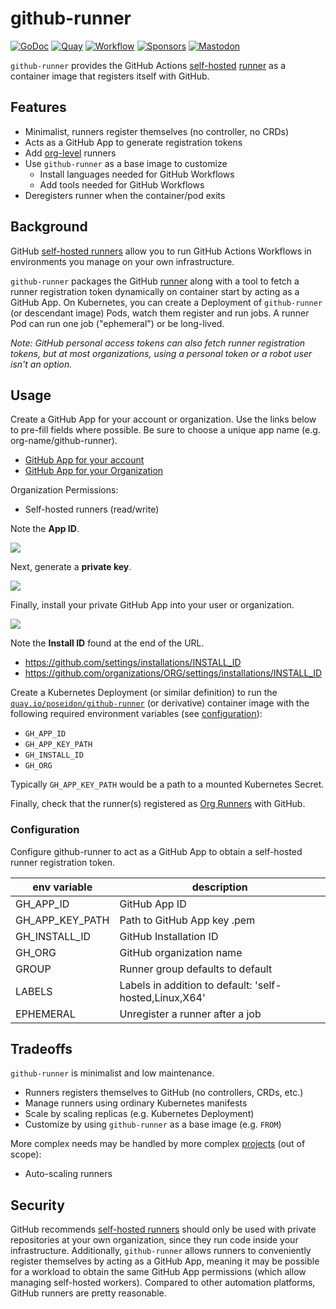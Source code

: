 # github-runner
[![GoDoc](https://pkg.go.dev/badge/github.com/poseidon/github-runner.svg)](https://pkg.go.dev/github.com/poseidon/github-runner)
[![Quay](https://img.shields.io/badge/container-quay-green)](https://quay.io/repository/poseidon/github-runner)
[![Workflow](https://github.com/poseidon/github-runner/actions/workflows/build.yaml/badge.svg)](https://github.com/poseidon/github-runner/actions/workflows/build.yaml?query=branch%3Amain)
[![Sponsors](https://img.shields.io/github/sponsors/poseidon?logo=github)](https://github.com/sponsors/poseidon)
[![Mastodon](https://img.shields.io/badge/follow-news-6364ff?logo=mastodon)](https://fosstodon.org/@poseidon)

`github-runner` provides the GitHub Actions [self-hosted](https://docs.github.com/en/actions/hosting-your-own-runners) [runner](https://github.com/actions/runner) as a container image that registers itself with GitHub.

## Features

* Minimalist, runners register themselves (no controller, no CRDs)
* Acts as a GitHub App to generate registration tokens
* Add [org-level](https://docs.github.com/en/actions/hosting-your-own-runners/adding-self-hosted-runners#adding-a-self-hosted-runner-to-an-organization) runners
* Use `github-runner` as a base image to customize
  * Install languages needed for GitHub Workflows
  * Add tools needed for GitHub Workflows
* Deregisters runner when the container/pod exits

## Background

GitHub [self-hosted runners](https://docs.github.com/en/actions/hosting-your-own-runners) allow you to run GitHub Actions Workflows in environments you manage on your own infrastructure.

`github-runner` packages the GitHub [runner](https://github.com/actions/runner) along with a tool to fetch a runner registration token dynamically on container start by acting as a GitHub App. On Kubernetes, you can create a Deployment of `github-runner` (or descendant image) Pods, watch them register and run jobs. A runner Pod can run one job ("ephemeral") or be long-lived.

*Note: GitHub personal access tokens can also fetch runner registration tokens, but at most organizations, using a personal token or a robot user isn't an option.*

## Usage

Create a GitHub App for your account or organization. Use the links below to pre-fill fields where possible. Be sure to choose a unique app name (e.g. org-name/github-runner).

* [GitHub App for your account](https://github.com/settings/apps/new?url=http://github.com/poseidon/github-runner&webhook_active=false&public=false&organization_self_hosted_runners=write)
* [GitHub App for your Organization](https://github.com/organizations/:org/settings/apps/new?url=http://github.com/poseidon/github-runner&webhook_active=false&public=false&organization_self_hosted_runners=write)

Organization Permissions:

* Self-hosted runners (read/write)

Note the **App ID**.

<img src="https://storage.googleapis.com/poseidon/github-app-id.png">

Next, generate a **private key**.

<img src="https://storage.googleapis.com/poseidon/github-generate-key.png">

Finally, install your private GitHub App into your user or organization.

<img src="https://storage.googleapis.com/poseidon/github-app-install.png">

Note the **Install ID** found at the end of the URL.

* https://github.com/settings/installations/INSTALL_ID
* https://github.com/organizations/ORG/settings/installations/INSTALL_ID

Create a Kubernetes Deployment (or similar definition) to run the [`quay.io/poseidon/github-runner`](https://quay.io/repository/poseidon/github-runner?tab=tags) (or derivative) container image with the following required environment variables (see [configuration](#configuration)):

* `GH_APP_ID`
* `GH_APP_KEY_PATH`
* `GH_INSTALL_ID`
* `GH_ORG`

Typically `GH_APP_KEY_PATH` would be a path to a mounted Kubernetes Secret.

Finally, check that the runner(s) registered as [Org Runners](https://github.com/organizations/ORG/settings/actions/runners) with GitHub.

### Configuration

Configure github-runner to act as a GitHub App to obtain a self-hosted runner registration token.

| env variable    | description |
|-----------------|---------------|
| GH_APP_ID       | GitHub App ID |
| GH_APP_KEY_PATH | Path to GitHub App key .pem |
| GH_INSTALL_ID   | GitHub Installation ID |
| GH_ORG          | GitHub organization name |
| GROUP  | Runner group defaults to default |
| LABELS | Labels in addition to default: 'self-hosted,Linux,X64' |
| EPHEMERAL | Unregister a runner after a job |

## Tradeoffs

`github-runner` is minimalist and low maintenance.

* Runners registers themselves to GitHub (no controllers, CRDs, etc.)
* Manage runners using ordinary Kubernetes manifests
* Scale by scaling replicas (e.g. Kubernetes Deployment)
* Customize by using `github-runner` as a base image (e.g. `FROM`)

More complex needs may be handled by more complex [projects](https://github.com/actions-runner-controller/actions-runner-controller) (out of scope):

* Auto-scaling runners

## Security

GitHub recommends [self-hosted runners](https://docs.github.com/en/actions/hosting-your-own-runners/about-self-hosted-runners#self-hosted-runner-security) should only be used with private repositories at your own organization, since they run code inside your infrastructure. Additionally, `github-runner` allows runners to conveniently register themselves by acting as a GitHub App, meaning it may be possible for a workload to obtain the same GitHub App permissions (which allow managing self-hosted workers). Compared to other automation platforms, GitHub runners are pretty reasonable.
